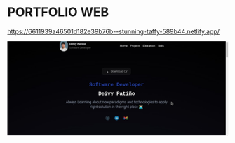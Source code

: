 # PORTFOLIO WEB

https://6611939a46501d182e39b76b--stunning-taffy-589b44.netlify.app/

![Alt text](image.png)

